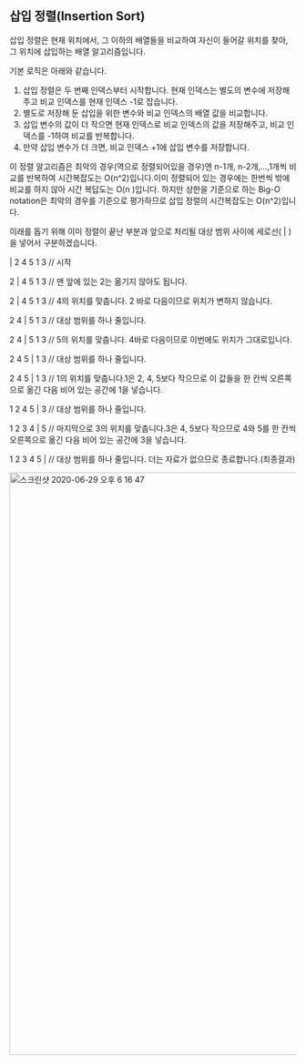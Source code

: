 ## 삽입 정렬(Insertion Sort)

삽입 정렬은 현재 위치에서, 그 이하의 배열들을 비교하여 자신이 들어갈 위치를 찾아, 그 위치에 삽입하는 배열 알고리즘입니다.

기본 로직은 아래와 같습니다.

1. 삽입 정렬은 두 번째 인덱스부터 시작합니다. 현재 인덱스는 별도의 변수에 저장해주고 비교 인덱스를 현재 인덱스 -1로 잡습니다.
2. 별도로 저장해 둔 삽입을 위한 변수와 비교 인덱스의 배열 값을 비교합니다.
3. 삽입 변수의 값이 더 작으면 현재 인덱스로 비교 인덱스의 값을 저장해주고, 비교 인덱스를 -1하여 비교를 반복합니다.
4. 만약 삽입 변수가 더 크면, 비교 인덱스 +1에 삽입 변수를 저장합니다.

 이 정렬 알고리즘은 최악의 경우(역으로 정렬되어있을 경우)엔 n-1개, n-2개,...,1개씩 비교를 반복하여 시간복잡도는 O(n^2)입니다.이미 정렬되어 있는 경우에는 한번씩 밖에 비교를 하지 않아 시간 복답도는 O(n )입니다. 하지만 상한을 기준으로 하는 Big-O notation은 최악의 경우를 기준으로 평가하므로 삽입 정렬의 시간복잡도는 O(n^2)입니다.

이래를 돕기 위해 이미 정렬이 끝난 부분과 앞으로 처리될 대상 범위 사이에 세로선( | )을 넣어서 구분하겠습니다.

| 2 4 5 1 3  // 시작

2 | 4 5 1 3  // 맨 앞에 있는 2는 옮기지 않아도 됩니다.

2 | 4 5 1 3  // 4의 위치를 맞춥니다. 2 바로 다음이므로 위치가 변하지 않습니다.

2 4 | 5 1 3  // 대상 범위를 하나 줄입니다.

2 4 | 5 1 3  // 5의 위치를 맞춥니다. 4바로 다음이므로 이번에도 위치가 그대로입니다.

2 4 5 | 1 3  //  대상 범위를 하나 줄입니다.

2 4 5 | 1 3  // 1의 위치를 맞춥니다.1은 2, 4, 5보다 작으므로 이 값들을 한 칸씩 오른쪽으로 옮긴 다음 비어 있는 공간에 1을 넣습니다.

1 2 4 5 | 3  // 대상 범위를 하나 줄입니다.

1 2 3 4 | 5  // 마지막으로 3의 위치를 맞춥니다.3은 4, 5보다 작으므로 4와 5를 한 칸씩 오른쪽으로 옮긴 다음 비어 있는 공간에 3을 넣습니다.

1 2 3 4 5 |  // 대상 범위를 하나 줄입니다. 더는 자료가 없으므로 종료합니다.(최종결과)

<img width="1023" alt="스크린샷 2020-06-29 오후 6 16 47" src="https://user-images.githubusercontent.com/53684676/86024750-58f46c00-ba68-11ea-9754-6c1463b9a260.png">